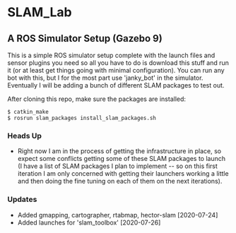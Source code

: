 # SLAM_Lab

## A ROS Simulator Setup (Gazebo 9)
This is a simple ROS simulator setup complete with the launch files and sensor plugins you need so all you have to do is download this stuff and run it (or at least get things going with minimal configuration). You can run any bot with this, but I for the most part use 'janky_bot' in the simulator. Eventually I will be adding a bunch of different SLAM packages to test out. 

After cloning this repo, make sure the packages are installed: 

```
$ catkin_make 
$ rosrun slam_packages install_slam_packages.sh
```

### Heads Up 
* Right now I am in the process of getting the infrastructure in place, so expect some conflicts getting some of these SLAM packages to launch (I have a list of SLAM packages I plan to implement -- so on this first iteration I am only concerned with getting their launchers working a little and then doing the fine tuning on each of them on the next iterations).


### Updates
* Added gmapping, cartographer, rtabmap, hector-slam [2020-07-24]
* Added launches for 'slam_toolbox' [2020-07-26]
